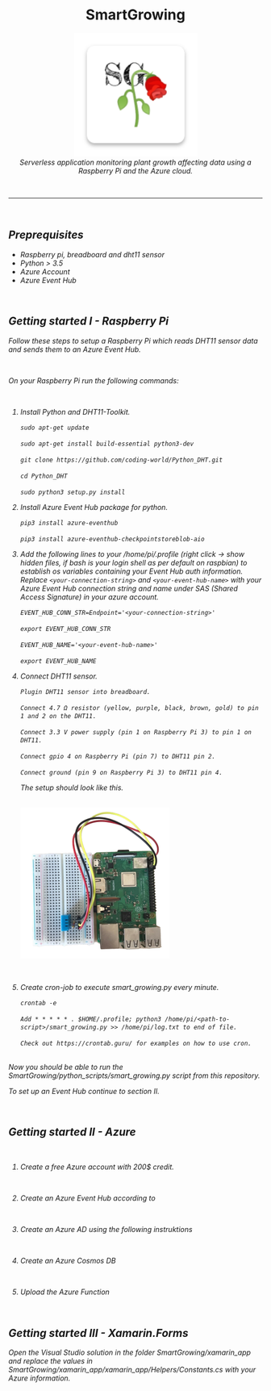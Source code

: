 <h1 align="center">SmartGrowing</h1>

<p align="center">
  <img src="xamarin_app\xamarin_app.Android\Resources\mipmap-xxxhdpi\icon.png" alt="SmartGrowing icon" height="245" >
  <br>
  <i>Serverless application monitoring plant growth affecting data using a Raspberry Pi and the Azure cloud.
  <br>
</p>

<br>
<hr>
<br>

## Preprequisites

- Raspberry pi, breadboard and dht11 sensor
- Python > 3.5
- Azure Account
- Azure Event Hub

<br>

## Getting started I - Raspberry Pi

Follow these steps to setup a Raspberry Pi which reads DHT11 sensor data and sends them to an Azure Event Hub.

<br>

On your Raspberry Pi run the following commands:

<br>

1. Install Python and DHT11-Toolkit.

   ```
   sudo apt-get update

   sudo apt-get install build-essential python3-dev

   git clone https://github.com/coding-world/Python_DHT.git

   cd Python_DHT

   sudo python3 setup.py install

   ```

2. Install Azure Event Hub package for python.

   ```
   pip3 install azure-eventhub

   pip3 install azure-eventhub-checkpointstoreblob-aio
   ```

3. Add the following lines to your /home/pi/.profile (right click -> show hidden files, if bash is your login shell as per default on raspbian) to establish os variables containing your Event Hub auth information. Replace `<your-connection-string>` and `<your-event-hub-name>` with your Azure Event Hub connection string and name under SAS (Shared Access Signature) in your azure account.

   ```
   EVENT_HUB_CONN_STR=Endpoint='<your-connection-string>'

   export EVENT_HUB_CONN_STR

   EVENT_HUB_NAME='<your-event-hub-name>'

   export EVENT_HUB_NAME
   ```

4. Connect DHT11 sensor.

   ```
   Plugin DHT11 sensor into breadboard.

   Connect 4.7 Ω resistor (yellow, purple, black, brown, gold) to pin 1 and 2 on the DHT11.

   Connect 3.3 V power supply (pin 1 on Raspberry Pi 3) to pin 1 on DHT11.

   Connect gpio 4 on Raspberry Pi (pin 7) to DHT11 pin 2.

   Connect ground (pin 9 on Raspberry Pi 3) to DHT11 pin 4.

   ```

   The setup should look like this.

   <br>
   <img src="raspberrypi_setup.png" alt="raspberry pi connected to dht11 sensor" height="300">

<br>

5. Create cron-job to execute smart_growing.py every minute.

   ```
   crontab -e

   Add * * * * * . $HOME/.profile; python3 /home/pi/<path-to-script>/smart_growing.py >> /home/pi/log.txt to end of file.

   Check out https://crontab.guru/ for examples on how to use cron.
   ```

<br>
Now you should be able to run the SmartGrowing/python_scripts/smart_growing.py script from this repository.

To set up an Event Hub continue to section II.

<br>

## Getting started II - Azure

<br>

1. Create a free Azure account with 200$ credit.

<br>

2. Create an Azure Event Hub according to

<br>

3. Create an Azure AD using the following instruktions

<br>

4. Create an Azure Cosmos DB

<br>

5. Upload the Azure Function

<br>

## Getting started III - Xamarin.Forms

Open the Visual Studio solution in the folder SmartGrowing/xamarin_app and replace the values in SmartGrowing/xamarin_app/xamarin_app/Helpers/Constants.cs with your Azure information.
